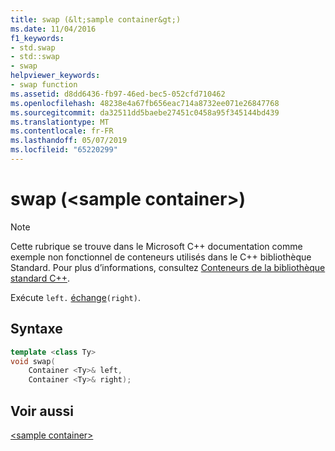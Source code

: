 ```yaml
---
title: swap (&lt;sample container&gt;)
ms.date: 11/04/2016
f1_keywords:
- std.swap
- std::swap
- swap
helpviewer_keywords:
- swap function
ms.assetid: d8dd6436-fb97-46ed-bec5-052cfd710462
ms.openlocfilehash: 48238e4a67fb656eac714a8732ee071e26847768
ms.sourcegitcommit: da32511dd5baebe27451c0458a95f345144bd439
ms.translationtype: MT
ms.contentlocale: fr-FR
ms.lasthandoff: 05/07/2019
ms.locfileid: "65220299"
---
```

# <a name="swap-ltsample-containergt"></a>swap (&lt;sample container&gt;)

> [!NOTE]
> Cette rubrique se trouve dans le Microsoft C++ documentation comme exemple non fonctionnel de conteneurs utilisés dans le C++ bibliothèque Standard. Pour plus d’informations, consultez [Conteneurs de la bibliothèque standard C++](../standard-library/stl-containers.md).

Exécute `left.` [échange](../standard-library/container-class-swap.md)`(right)`.

## <a name="syntax"></a>Syntaxe

```cpp
template <class Ty>
void swap(
    Container <Ty>& left,
    Container <Ty>& right);
```

## <a name="see-also"></a>Voir aussi

[\<sample container>](../standard-library/sample-container.md)<br/>
